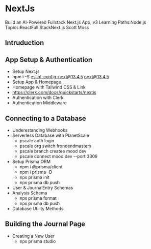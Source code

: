 # NextJs
Build an AI-Powered Fullstack Next.js App, v3
Learning Paths:Node.js Topics:ReactFull StackNext.js
Scott Moss
## Intruduction
## App Setup & Authentication
  - Setup Next.js
  - npm i -S eslint-config-next@13.4.5 next@13.4.5
  - Setup App & Homepage
  - Homepage with Tailwind CSS & Link
  - https://clerk.com/docs/quickstarts/nextjs
  - Authentication with Clerk
  - Authentication Middleware
## Connecting to a Database
  - Underestanding Webhooks
  - Serverless Database with PlanetScale
    - pscale auth login
    - pscale org switch frondendmasters
    - pscale branch createe mood dev
    - pscale connect mood dev --port 3309
  - Setup Prisma ORM
    - npm i @prisma/client
    - npm i prisma -D
    - npx prisma init
    - npx prisma db push
  - User & JournalEntry Schemas
  - Analysis Schema
    - npx prisma format
    - npx prisma db push
  - Database Utility Methods
## Building the Journal Page
  - Creating a New User
    - npx prisma studio